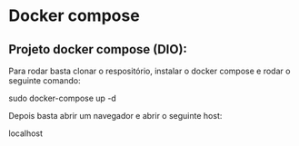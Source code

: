 # Docker compose
## Projeto docker compose (DIO):
Para rodar basta clonar o respositório, instalar o docker compose e rodar o seguinte comando:

sudo docker-compose up -d

Depois basta abrir um navegador e abrir o seguinte host:

localhost
